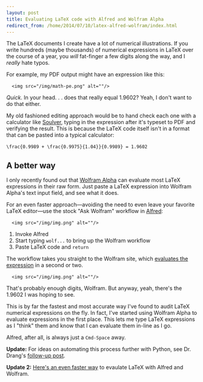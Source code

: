 ```yaml
---
layout: post
title: Evaluating LaTeX code with Alfred and Wolfram Alpha
redirect_from: /home/2014/07/10/latex-alfred-wolfram/index.html
---
```

<p>The LaTeX documents I create have a lot of numerical illustrations. If you write hundreds (maybe thousands) of numerical expressions in LaTeX over the course of a year, you <em>will</em> fat-finger a few digits along the way, and I <em>really</em> hate typos.</p>

<p>For example, my PDF output might have an expression like this:</p>
  
      <img src="/img/math-pe.png" alt=""/>
  

<p><em>Quick</em>. In your head. . . does that really equal 1.9602? Yeah, I don't want to do that either.</p>

<p>My old fashioned editing approach would be to hand check each one with a calculator like <a href="http://www.acqualia.com/soulver/">Soulver</a>, typing in the expression after it's typeset to PDF and verifying the result. This is because the LaTeX code itself isn't in a format that can be pasted into a typical calculator:</p>

<pre><code>\frac{0.9989 + \frac{0.9975}{1.04}}{0.9989} = 1.9602
</code></pre>

<h2 id="abetterway">A better way</h2>

<p>I only recently found out that <a href="http://www.wolframalpha.com">Wolfram Alpha</a> can evaluate most LaTeX expressions in their raw form. Just paste a LaTeX expression into Wolfram Alpha's text input field, and see what it does.</p>

<p>For an even faster approach—avoiding the need to even leave your favorite LaTeX editor—use the stock "Ask Wolfram" workflow in <a href="http://www.alfredapp.com">Alfred</a>:</p>
  
      <img src="/img/img.png" alt=""/>
  

<ol>
<li>Invoke Alfred</li>
<li>Start typing <code>wolf...</code> to bring up the Wolfram workflow</li>
<li>Paste LaTeX code and <code>return</code></li>
</ol><p>The workflow takes you straight to the Wolfram site, which <a href="http://www.wolframalpha.com/input/?i=%5Cfrac%7B0.9989%20%2B%20%5Cfrac%7B0.9975%7D%7B1.04%7D%7D%7B0.9989%7D">evaluates the expression</a> in a second or two.</p>
  
      <img src="/img/img.png" alt=""/>
  

<p>That's probably enough digits, Wolfram. But anyway, yeah, there's the 1.9602 I was hoping to see.</p>

<p>This is by far the fastest and most accurate way I've found to audit LaTeX numerical expressions on the fly. In fact, I've started using Wolfram Alpha to evaluate expressions in the first place. This lets me type LaTeX expressions as I "think" them and know that I can evaluate them in-line as I go.</p>

<p>Alfred, after all, is always just a <code>Cmd-Space</code> away.</p>

<p><strong>Update:</strong> For ideas on automating this process further with Python, see Dr. Drang's <a href="http://www.leancrew.com/all-this/2014/07/evaluating-latex-with-eddie-and-alpha/">follow-up post</a>.</p>

<p><strong>Update 2:</strong> <a href="http://www.practicallyefficient.com/home/alfred-alpha-awesome">Here's an even faster way</a> to evaulate LaTeX with Alfred and Wolfram.</p>
